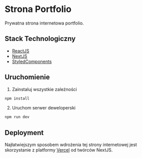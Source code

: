 # Strona Portfolio

Prywatna strona internetowa portfolio.

## Stack Technologiczny

- [ReactJS](https://pl.reactjs.org/)
- [NextJS](https://nextjs.org/)
- [StyledComponents](https://styled-components.com/)

## Uruchomienie

1. Zainstaluj wszystkie zależności
```bash
npm install
```
2. Uruchom serwer deweloperski
```bash
npm run dev
```

## Deployment

Najłatwiejszym sposobem wdrożenia tej strony internetowej jest skorzystanie z platformy [Vercel](https://vercel.com/) od twórców NextJS.
